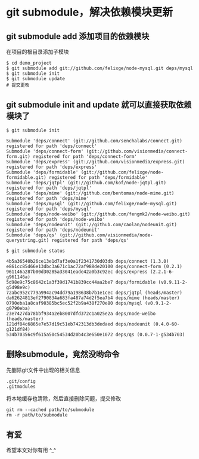 # git submodule，解决依赖模块更新

## git submodule add 添加项目的依赖模块

在项目的根目录添加子模块

    $ cd demo_project
    $ git submodule add git://github.com/felixge/node-mysql.git deps/mysql
    $ git submodule init
    $ git submodule update
    # 提交更改

## git submodule init and update 就可以直接获取依赖模块了

    $ git submodule init
    
    Submodule 'deps/connect' (git://github.com/senchalabs/connect.git) registered for path 'deps/connect'
    Submodule 'deps/connect-form' (git://github.com/visionmedia/connect-form.git) registered for path 'deps/connect-form'
    Submodule 'deps/express' (git://github.com/visionmedia/express.git) registered for path 'deps/express'
    Submodule 'deps/formidable' (git://github.com/felixge/node-formidable.git) registered for path 'deps/formidable'
    Submodule 'deps/jqtpl' (git://github.com/kof/node-jqtpl.git) registered for path 'deps/jqtpl'
    Submodule 'deps/mime' (git://github.com/bentomas/node-mime.git) registered for path 'deps/mime'
    Submodule 'deps/mysql' (git://github.com/felixge/node-mysql.git) registered for path 'deps/mysql'
    Submodule 'deps/node-weibo' (git://github.com/fengmk2/node-weibo.git) registered for path 'deps/node-weibo'
    Submodule 'deps/nodeunit' (git://github.com/caolan/nodeunit.git) registered for path 'deps/nodeunit'
    Submodule 'deps/qs' (git://github.com/visionmedia/node-querystring.git) registered for path 'deps/qs'

    $ git submodule status
    
    4b5a36540b26ce13e1d7af3e0a1f2341730d03db deps/connect (1.3.0)
    e861cc85d66e13dbc3a671c1ac72af988de20100 deps/connect-form (0.2.1)
    961146a287b00d30285a33041eade42a0b3c92ec deps/express (2.2.1-6-g961146a)
    5d98e9c75c8642c1a3f39d1741b839cc44aa2be7 deps/formidable (v0.9.11-2-g5d98e9c)
    72abc952c779a994ac94dd79a198638b7b1e1cec deps/jqtpl (heads/master)
    da62624813ef2790834a683fa487a74d2f5ea7b4 deps/mime (heads/master)
    0790eba1a8caf90385bc5ec52f2b9a438f270e80 deps/mysql (v0.9.1-2-g0790eba)
    23e7427da78bbf934a2eb8007dfd372c1a025e2a deps/node-weibo (heads/master)
    121df84c6865e7e57d19c51eb742313db3dedaed deps/nodeunit (0.4.0-60-g121df84)
    534b70356c9f615a50c54534d20b4c3e650e1072 deps/qs (0.0.7-1-g534b703)

## 删除submodule，竟然没哟命令

先删除git文件中出现的相关信息

    .git/config
    .gitmodules
    
将本地缓存也清除，然后直接删除问题，提交修改

    git rm --cached path/to/submodule
    rm -r path/to/submodule

## 有爱

希望本文对你有用 ^_^
